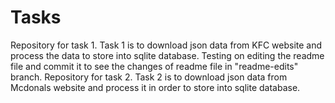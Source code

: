 # Tasks

Repository for task 1. Task 1 is to download json data from KFC website and process the data to store into sqlite database.
Testing on editing the readme file and commit it to see the changes of readme file in "readme-edits" branch.
Repository for task 2. Task 2 is to download json data from Mcdonals website and process it in order to store into sqlite database.
